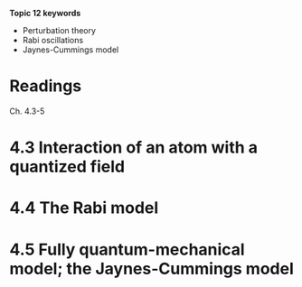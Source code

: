 __Topic 12 keywords__
- Perturbation theory 
- Rabi oscillations
- Jaynes-Cummings model

# __Readings__
Ch. 4.3-5 

# __4.3 Interaction of an atom with a quantized field__

# __4.4 The Rabi model__

# __4.5 Fully quantum-mechanical model; the Jaynes-Cummings model__
